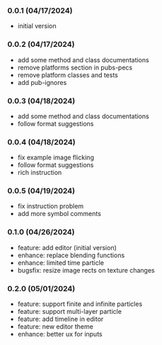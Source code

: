 ### 0.0.1 (04/17/2024)
* initial version

### 0.0.2 (04/17/2024)
* add some method and class documentations
* remove platforms section in pubs-pecs
* remove platform classes and tests
* add pub-ignores

### 0.0.3 (04/18/2024)
* add some method and class documentations
* follow format suggestions

### 0.0.4 (04/18/2024)
* fix example image flicking
* follow format suggestions
* rich instruction

### 0.0.5 (04/19/2024)
* fix instruction problem
* add more symbol comments

### 0.1.0 (04/26/2024)
* feature: add editor (initial version)
* enhance: replace blending functions
* enhance: limited time particle
* bugsfix: resize image rects on texture changes

### 0.2.0 (05/01/2024)
* feature: support finite and infinite particles
* feature: support multi-layer particle
* feature: add timeline in editor
* feature: new editor theme
* enhance: better ux for inputs